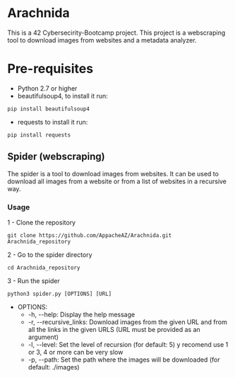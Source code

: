 # Arachnida
This is a 42 Cybersecirity-Bootcamp project.
This project is a webscraping tool to download images from websites and a metadata analyzer.

# Pre-requisites
* Python 2.7 or higher
* beautifulsoup4, to install it run:
<pre><code>pip install beautifulsoup4</code></pre>
* requests to install it run:
<pre><code>pip install requests</code></pre>

## Spider (webscraping)
The spider is a tool to download images from websites. It can be used to download all images from a website or from a list of websites in a recursive way.

### Usage
1 - Clone the repository
<pre><code>git clone https://github.com/AppacheAZ/Arachnida.git Arachnida_repository</code></pre>

2 - Go to the spider directory
<pre><code>cd Arachnida_repository</code></pre>

3 - Run the spider
<pre><code>python3 spider.py [OPTIONS] [URL]</code></pre>
* OPTIONS:
  * -h, --help: Display the help message
  * -r, --recursive_links: Download images from the given URL and from all the links in the given URLS (URL must be provided as an argument)
  * -l, --level: Set the level of recursion (for default: 5) y recomend use 1 or 3, 4 or more can be very slow
  * -p, --path: Set the path where the images will be downloaded (for default: ./images)
